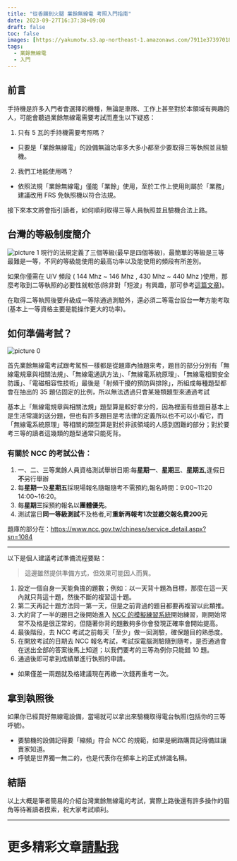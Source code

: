 ```yaml
---
title: "從香腸到火腿 業餘無線電 考照入門指南"
date: 2023-09-27T16:37:38+09:00
draft: false
toc: false
images: [https://yakumotw.s3.ap-northeast-1.amazonaws.com/7911e37397018b53a2c3edd7a5c10e7f2eb66b1718746128bc2871518526de3a.png]
tags:
  - 業餘無線電
  - 入門
---
```

## 前言
手持機是許多入門者會選擇的機種，無論是車隊、工作上甚至對於本領域有興趣的人，可能會聽過業餘無線電需要考試而產生以下疑惑：

1. 只有 5 瓦的手持機需要考照嗎？
* 只要是「業餘無線電」的設備無論功率多大多小都至少要取得三等執照並且驗機。

2. 我們工地能使用嗎？

* 依照法規「業餘無線電」僅能「業餘」使用，至於工作上使用則屬於「業務」建議改用 FRS 免執照機以符合法規。

接下來本文將會指引讀者，如何順利取得三等人員執照並且驗機合法上路。

## 台灣的等級制度簡介
![picture 1](https://yakumotw.s3.ap-northeast-1.amazonaws.com/7911e37397018b53a2c3edd7a5c10e7f2eb66b1718746128bc2871518526de3a.png)
現行的法規定義了三個等級(最早是四個等級)，最簡單的等級是三等最難是一等，不同的等級能使用的最高功率以及能使用的頻段有所差別。

如果你僅需在 U/V 頻段 ( 144 Mhz ~ 146 Mhz , 430 Mhz ~ 440 Mhz )使用，那麼考取到二等執照的必要性就較低(除非對「短波」有興趣，那可參考[這篇文章](https://yakumo.tw/posts/2023/09/hamsw/))。

在取得二等執照後要升級成一等除通過測驗外，還必須二等電台設台**一年**方能考取(基本上一等資格主要是能操作更大的功率)。

## 如何準備考試？
![picture 0](https://yakumotw.s3.ap-northeast-1.amazonaws.com/27a4044cb5187b3eea3359eff4d7dce95fa40cca67d49635d14ad43261172896.png)  

首先業餘無線電考試跟考駕照一樣都是從題庫內抽題來考，題目的部分分別有「無線電規章與相關法規」、「無線電通訊方法」、「無線電系統原理」、「無線電相關安全防護」、「電磁相容性技術」最後是「射頻干擾的預防與排除」，所組成每種題型都會在抽出的 35 題佔固定的比例，所以無法透過只會某幾類題型來通過考試

基本上「無線電規章與相關法規」題型算是較好拿分的，因為裡面有些題目基本上是生活常識的送分題，但也有許多題目是考法律的定義所以也不可以小看它，而「無線電系統原理」等相關的類型算是對於非該領域的人感到困難的部分；對於要考三等的讀者這幾類的題型通常只能死背。
### 有關於 NCC 的考試公告：
1. 一、二、三等業餘人員資格測試舉辦日期:每**星期一**、**星期三**、**星期五**,逢假日**不**另行舉辦
2. 每**星期一**及**星期五**採現場報名隨報隨考不需預約,報名時間：9:00~11:20 14:00~16:20。
4. 每**星期三**採預約報名以**團體優先**。
5. 測試當日**同一等級測試**不及格者,可**重新再報考1次並繳交報名費200元**

題庫的部分在：https://www.ncc.gov.tw/chinese/service_detail.aspx?sn=1084

***
以下是個人建議考試準備流程要點：

> 這邊雖然提供準備方式，但效果可能因人而異。

1. 設定一個自身一天能負擔的題數；例如：以一天背十題為目標，那麼在這一天內就只背這十題，然後不斷的複習這十題。
2. 第二天再記十題方法同一第一天，但是之前背過的題目都要再複習以此類推。
3. 大約背了一半的題目之後開始進入 [NCC 的模擬練習系統](https://nccmember.ncc.gov.tw/exam/application/exam/examc07new.aspx)開始練習，剛開始常常不及格是很正常的，但隨著你背的題數夠多你會發現正確率會開始提高。
4. 最後階段，去 NCC 考試之前每天「至少」做一回測驗，確保題目的熟悉度。
5. 在開放考試的日期去 NCC 報名考試，考試採電腦測驗隨到隨考，是否通過會在送出全部的答案後馬上知道；以我們要考的三等為例你只能錯 10 題。
6. 通過後即可拿到成績單進行執照的申請。
* 如果僅差一兩題就及格建議現在再繳一次錢再重考一次。
## 拿到執照後
如果你已經買好無線電設備，當場就可以拿出來驗機取得電台執照(包括你的三等呼號)。
* 要驗機的設備記得要「縮頻」符合 NCC 的規範，如果是網路購買記得備註讓賣家知道。
* 呼號是世界獨一無二的，也是代表你在頻率上的正式辨識名稱。
## 結語
以上大概是筆者簡易的介紹台灣業餘無線電的考試，實際上路後還有許多操作的眉角等待著讀者摸索，祝大家考試順利。
***
# 更多精彩文章[請點我](https://yakumo.tw/posts/2023/09/)


